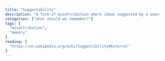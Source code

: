 ```yaml
---
title: "Suggestibility"
description: "A form of misattribution where ideas suggested by a questioner are mistaken for memory."
categories: ["what should we remember?"]
tags: [
  "misattribution",
  "memory"
]
reading: [
  "https://en.wikipedia.org/wiki/Suggestibility#External"
]
---
```


